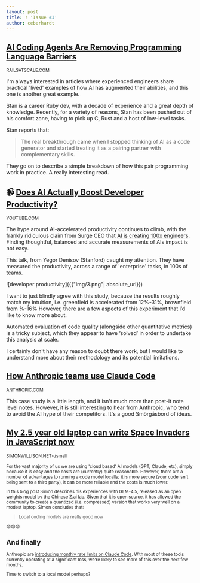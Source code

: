 ```yaml
---
layout: post
title: ! 'Issue #3'
author: ceberhardt
---
```


## [AI Coding Agents Are Removing Programming Language Barriers](https://railsatscale.com/2025-07-19-ai-coding-agents-are-removing-programming-language-barriers/)

<small>RAILSATSCALE.COM</small>

I'm always interested in articles where experienced engineers share practical 'lived' examples of how AI has augmented their abilities, and this one is another great example. 

Stan is a career Ruby dev, with a decade of experience and a great depth of knowledge. Recently, for a variety of reasons, Stan has been pushed out of his comfort zone, having to pick up C, Rust and a host of low-level tasks. 

Stan reports that:

> The real breakthrough came when I stopped thinking of AI as a code generator and started treating it as a pairing partner with complementary skills.

They go on to describe a simple breakdown of how this pair programming work in practice. A really interesting read.

## 📹 [Does AI Actually Boost Developer Productivity?](https://www.youtube.com/watch?v=tbDDYKRFjhk)

<small>YOUTUBE.COM</small>

The hype around AI-accelerated productivity continues to climb, with the frankly ridiculous claim from Surge CEO that [AI is creating 100x engineers](https://www.businessinsider.com/surge-ceo-ai-100x-engineers-2025-7). Finding thoughtful, balanced and accurate measurements of AIs impact is not easy.

This talk, from Yegor Denisov (Stanford) caught my attention. They have measured the productivity, across a range of 'enterprise' tasks, in 100s of teams.

![developer productivity]({{"img/3.png"| absolute_url}})

I want to just blindly agree with this study, because the results roughly match my intuition, i.e. greenfield is accelerated from 12%-31%, brownfield from %-16% However, there are a few aspects of this experiment that I’d like to know more about.

Automated evaluation of code quality (alongside other quantitative metrics) is a tricky subject, which they appear to have ‘solved’ in order to undertake this analysis at scale. 

I certainly don't have any reason to doubt there work, but I would like to understand more about their methodology and its potential limitations.


## [How Anthropic teams use Claude Code](https://www.anthropic.com/news/how-anthropic-teams-use-claude-code)

<small>ANTHROPIC.COM</small>

This case study is a little length, and it isn't much more than post-it note level notes. However, it is still interesting to hear from Anthropic, who tend to avoid the AI hype of their competitors. It's a good Smörgåsbord of ideas.

## [My 2.5 year old laptop can write Space Invaders in JavaScript now](https://simonwillison.net/2025/Jul/29/space-invaders/)

<small>SIMONWILLISON.NET</small

For the vast majority of us we are using 'cloud based' AI models (GPT, Claude, etc), simply because it is easy and the costs are (currently) quite reasonable. However, there are a number of advantages to running a code model locally; it is more secure (your code isn't being sent to a third party), it can be more reliable and the costs is much lower.

In this blog post Simon describes his experiences with GLM-4.5, released as an open weights model by the Chinese Z.ai lab. Given that it is open source, it has allowed the community to create a quantized (i.e. compressed) version that works very well on a modest laptop. Simon concludes that:

> Local coding models are really good now

😊😊😊


## And finally

Anthropic are [introducing monthly rate limits on Claude Code](https://news.ycombinator.com/item?id=44713757). With most of these tools currently operating at a significant loss, we're likely to see more of this over the next few months.

Time to switch to a local model perhaps?



